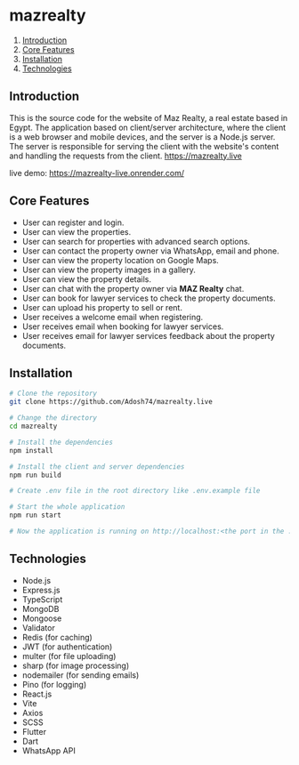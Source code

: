 # mazrealty

1. [Introduction](#introduction)
2. [Core Features](#core-features)
3. [Installation](#installation)
4. [Technologies](#technologies)

## Introduction

This is the source code for the website of Maz Realty, a real estate based in Egypt. The application based on client/server architecture, where the client is a web browser and mobile devices, and the server is a Node.js server. The server is responsible for serving the client with the website's content and handling the requests from the client. <https://mazrealty.live>

live demo: <https://mazrealty-live.onrender.com/>

## Core Features

- User can register and login.
- User can view the properties.
- User can search for properties with advanced search options.
- User can contact the property owner via WhatsApp, email and phone.
- User can view the property location on Google Maps.
- User can view the property images in a gallery.
- User can view the property details.
- User can chat with the property owner via **MAZ Realty** chat.
- User can book for lawyer services to check the property documents.
- User can upload his property to sell or rent.
- User receives a welcome  email when registering.
- User receives email when booking for lawyer services.
- User receives email for lawyer services feedback about the property documents.

## Installation

```bash
# Clone the repository
git clone https://github.com/Adosh74/mazrealty.live

# Change the directory
cd mazrealty

# Install the dependencies
npm install

# Install the client and server dependencies
npm run build

# Create .env file in the root directory like .env.example file

# Start the whole application
npm run start

# Now the application is running on http://localhost:<the port in the .env file> 
```

## Technologies

- Node.js
- Express.js
- TypeScript
- MongoDB
- Mongoose
- Validator
- Redis (for caching)
- JWT (for authentication)
- multer (for file uploading)
- sharp (for image processing)
- nodemailer (for sending emails)
- Pino (for logging)
- React.js
- Vite
- Axios
- SCSS
- Flutter
- Dart
- WhatsApp API
